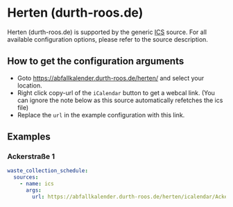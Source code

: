 # Herten (durth-roos.de)

Herten (durth-roos.de) is supported by the generic [ICS](/doc/source/ics.md) source. For all available configuration options, please refer to the source description.


## How to get the configuration arguments

- Goto <https://abfallkalender.durth-roos.de/herten/> and select your location.  
- Right click copy-url of the `iCalendar` button to get a webcal link. (You can ignore the note below as this source automatically refetches the ics file)
- Replace the `url` in the example configuration with this link.

## Examples

### Ackerstraße 1

```yaml
waste_collection_schedule:
  sources:
    - name: ics
      args:
        url: https://abfallkalender.durth-roos.de/herten/icalendar/Ackerstrasse_1.ics
```
